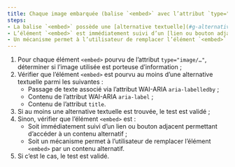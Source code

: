 ```yaml
---
title: Chaque image embarquée (balise `<embed>` avec l’attribut `type="image/…"`) [porteuse d’information](#g-image-porteuse-d-information), vérifie-t-elle une de ces conditions ?
steps:
- La balise `<embed>` possède une [alternative textuelle](#g-alternative-textuelle-image) et un attribut `role="img"` ;
- L’élément `<embed>` est immédiatement suivi d’un [lien ou bouton adjacent](#g-lien-ou-bouton-adjacent) permettant d’accéder à un [contenu alternatif](#g-contenu-alternatif) ;
- Un mécanisme permet à l’utilisateur de remplacer l’élément `<embed>` par un [contenu alternatif](#g-contenu-alternatif).
---
```



1. Pour chaque élément `<embed>` pourvu de l’attribut `type="image/…"`, déterminer si l’image utilisée est porteuse d’information ;
2. Vérifier que l’élément `<embed>` est pourvu au moins d’une alternative textuelle parmi les suivantes :
    * Passage de texte associé via l’attribut WAI-ARIA `aria-labelledby` ;
    * Contenu de l’attribut WAI-ARIA `aria-label` ;
    * Contenu de l’attribut `title`.
3. Si au moins une alternative textuelle est trouvée, le test est validé ;
4. Sinon, vérifier que l’élément `<embed>` est :
    * Soit immédiatement suivi d’un lien ou bouton adjacent permettant d’accéder à un contenu alternatif ;
    * Soit un mécanisme permet à l’utilisateur de remplacer l’élément `<embed>` par un contenu alternatif.
5. Si c’est le cas, le test est validé.


